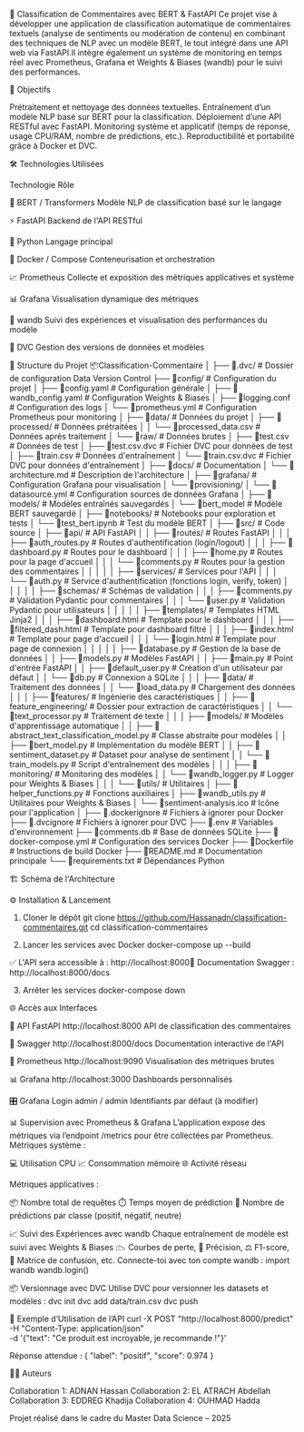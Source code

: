 🧠 Classification de Commentaires avec BERT & FastAPI
Ce projet vise à développer une application de classification automatique de commentaires textuels (analyse de sentiments ou modération de contenu) en combinant des techniques de NLP avec un modèle BERT, le tout intégré dans une API web via FastAPI.Il intègre également un système de monitoring en temps réel avec Prometheus, Grafana et Weights & Biases (wandb) pour le suivi des performances.

📌 Objectifs

Prétraitement et nettoyage des données textuelles.
Entraînement d’un modèle NLP basé sur BERT pour la classification.
Déploiement d’une API RESTful avec FastAPI.
Monitoring système et applicatif (temps de réponse, usage CPU/RAM, nombre de prédictions, etc.).
Reproductibilité et portabilité grâce à Docker et DVC.


🛠️ Technologies Utilisées



Technologie
Rôle



🤖 BERT / Transformers
Modèle NLP de classification basé sur le langage


⚡ FastAPI
Backend de l'API RESTful


🐍 Python
Langage principal


🐳 Docker / Compose
Conteneurisation et orchestration


📈 Prometheus
Collecte et exposition des métriques applicatives et système


📊 Grafana
Visualisation dynamique des métriques


🧪 wandb
Suivi des expériences et visualisation des performances du modèle


🧬 DVC
Gestion des versions de données et modèles



📁 Structure du Projet
📦Classification-Commentaire
│
├── 📂.dvc/                               # Dossier de configuration Data Version Control
├── 📂config/                             # Configuration du projet
│   ├── 📜config.yaml                     # Configuration générale
│   ├── 📜wandb_config.yaml               # Configuration Weights & Biases
│   ├── 📜logging.conf                    # Configuration des logs
│   └── 📜prometheus.yml                  # Configuration Prometheus pour monitoring
│
├── 📂data/                               # Données du projet
│   ├── 📂processed/                      # Données prétraitées
│   │   └── 📜processed_data.csv          # Données après traitement
│   └── 📂raw/                            # Données brutes
│       ├── 📜test.csv                    # Données de test
│       ├── 📜test.csv.dvc                # Fichier DVC pour données de test
│       ├── 📜train.csv                   # Données d'entraînement
│       └── 📜train.csv.dvc               # Fichier DVC pour données d'entraînement
│
├── 📂docs/                               # Documentation
│   └── 📜architecture.md                 # Description de l'architecture
│
├── 📂grafana/                            # Configuration Grafana pour visualisation
│   └── 📂provisioning/
│       └── 📜datasource.yml              # Configuration sources de données Grafana
│
├── 📂models/                             # Modèles entraînés sauvegardés
│   └── 📜bert_model                      # Modèle BERT sauvegardé
│
├── 📂notebooks/                          # Notebooks pour exploration et tests
│   └── 📜test_bert.ipynb                 # Test du modèle BERT
│
├── 📂src/                                # Code source
│   ├── 📂api/                            # API FastAPI
│   │   ├── 📂routes/                     # Routes FastAPI
│   │   │   ├── 📜auth_routes.py          # Routes d'authentification (login/logout)
│   │   │   ├── 📜dashboard.py            # Routes pour le dashboard
│   │   │   ├── 📜home.py                 # Routes pour la page d'accueil
│   │   │   └── 📜comments.py             # Routes pour la gestion des commentaires
│   │   │
│   │   ├── 📂services/                   # Services pour l'API
│   │   │   └── 📜auth.py                 # Service d'authentification (fonctions login, verify, token)
│   │   │
│   │   ├── 📂schemas/                    # Schémas de validation
│   │   │   ├── 📜comments.py             # Validation Pydantic pour commentaires
│   │   │   └── 📜user.py                 # Validation Pydantic pour utilisateurs
│   │   │
│   │   ├── 📂templates/                  # Templates HTML Jinja2
│   │   │   ├── 📜dashboard.html          # Template pour le dashboard
│   │   │   ├── 📜filtered_dash.html      # Template pour dashboard filtré
│   │   │   ├── 📜index.html              # Template pour page d'accueil
│   │   │   └── 📜login.html              # Template pour page de connexion
│   │   │
│   │   ├── 📜database.py                 # Gestion de la base de données
│   │   ├── 📜models.py                   # Modèles FastAPI
│   │   ├── 📜main.py                     # Point d'entrée FastAPI
│   │   ├── 📜default_user.py             # Création d'un utilisateur par défaut
│   │   └── 📜db.py                       # Connexion à SQLite
│   │
│   ├── 📂data/                           # Traitement des données
│   │   └── 📜load_data.py                # Chargement des données
│   │
│   ├── 📂features/                       # Ingénierie des caractéristiques
│   │   ├── 📂feature_engineering/        # Dossier pour extraction de caractéristiques
│   │   └── 📜text_processor.py           # Traitement de texte
│   │
│   ├── 📂models/                         # Modèles d'apprentissage automatique
│   │   ├── 📜abstract_text_classification_model.py  # Classe abstraite pour modèles
│   │   ├── 📜bert_model.py               # Implémentation du modèle BERT
│   │   ├── 📜sentiment_dataset.py        # Dataset pour analyse de sentiment
│   │   └── 📜train_models.py             # Script d'entraînement des modèles
│   │
│   ├── 📂monitoring/                     # Monitoring des modèles
│   │   └── 📜wandb_logger.py             # Logger pour Weights & Biases
│   │
│   └── 📂utils/                          # Utilitaires
│       ├── 📜helper_functions.py         # Fonctions auxiliaires
│       ├── 📜wandb_utils.py              # Utilitaires pour Weights & Biases
│       └── 📜sentiment-analysis.ico      # Icône pour l'application
│
├── 📜.dockerignore                       # Fichiers à ignorer pour Docker
├── 📜.dvcignore                          # Fichiers à ignorer pour DVC
├── 📜.env                                # Variables d'environnement
├── 📜comments.db                         # Base de données SQLite
├── 📜docker-compose.yml                  # Configuration des services Docker
├── 📜Dockerfile                          # Instructions de build Docker
├── 📜README.md                           # Documentation principale
└── 📜requirements.txt                    # Dépendances Python


🏗️ Schéma de l'Architecture


⚙️ Installation & Lancement
1. Cloner le dépôt
git clone https://github.com/Hassanadn/classification-commentaires.git
cd classification-commentaires

2. Lancer les services avec Docker
docker-compose up --build

✅ L'API sera accessible à : http://localhost:8000📄 
Documentation Swagger : http://localhost:8000/docs

3. Arrêter les services
docker-compose down


🌐 Accès aux Interfaces


🧠 API FastAPI
http://localhost:8000
API de classification des commentaires


📄 Swagger
http://localhost:8000/docs
Documentation interactive de l'API


📡 Prometheus
http://localhost:9090
Visualisation des métriques brutes


📊 Grafana
http://localhost:3000
Dashboards personnalisés


🎛️ Grafana Login
admin / admin
Identifiants par défaut (à modifier)



📊 Supervision avec Prometheus & Grafana
L’application expose des métriques via l’endpoint /metrics pour être collectées par Prometheus.
Métriques système :

💻 Utilisation CPU
📈 Consommation mémoire
🌐 Activité réseau

Métriques applicatives :

📦 Nombre total de requêtes
⏱️ Temps moyen de prédiction
🧠 Nombre de prédictions par classe (positif, négatif, neutre)


📈 Suivi des Expériences avec wandb
Chaque entraînement de modèle est suivi avec Weights & Biases :📉 Courbes de perte, 🎯 Précision, ⚖️ F1-score, 🔀 Matrice de confusion, etc.
Connecte-toi avec ton compte wandb :
import wandb
wandb.login()


📦 Versionnage avec DVC
Utilise DVC pour versionner les datasets et modèles :
dvc init
dvc add data/train.csv
dvc push


📮 Exemple d’Utilisation de l’API
curl -X POST "http://localhost:8000/predict" \
  -H "Content-Type: application/json" \
  -d '{"text": "Ce produit est incroyable, je recommande !"}'

Réponse attendue :
{
  "label": "positif",
  "score": 0.974
}


👨‍💻 Auteurs

Collaboration 1: ADNAN Hassan
Collaboration 2: EL ATRACH Abdellah
Collaboration 3: EDDREG Khadija
Collaboration 4: OUHMAD Hadda

Projet réalisé dans le cadre du Master Data Science – 2025
